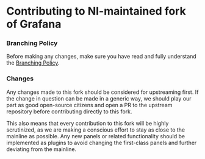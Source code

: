 # Contributing to NI-maintained fork of Grafana

### Branching Policy

Before making any changes, make sure you have read and fully understand the [Branching Policy](https://github.com/ni/grafana/wiki/Branching-policy).

### Changes

Any changes made to this fork should be considered for upstreaming first. If the change in question can be made in a generic way, we should play our part as good open-source citizens and open a PR to the upstream repository before contributing directly to this fork.

This also means that every contribution to this fork will be highly scrutinized, as we are making a conscious effort to stay as close to the mainline as possible. Any new panels or related functionality should be implemented as plugins to avoid changing the first-class panels and further deviating from the mainline.
